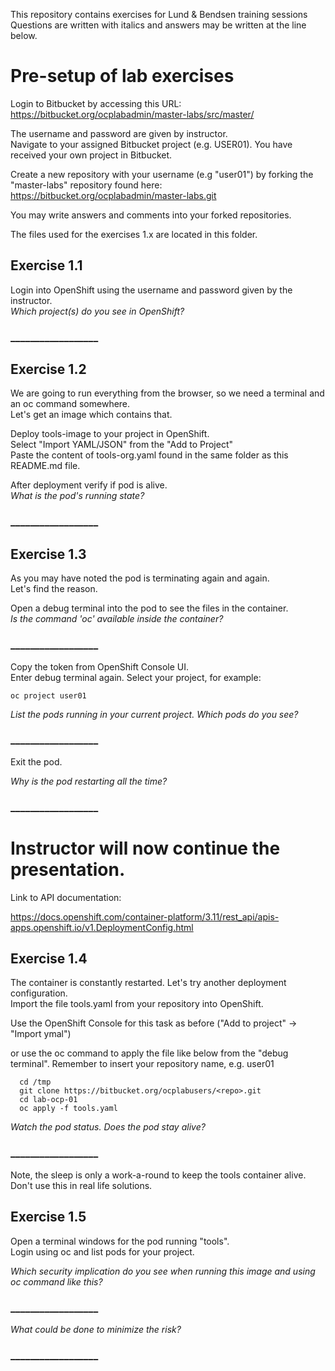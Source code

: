 This repository contains exercises for Lund & Bendsen training sessions
Questions are written with italics and answers may be written at the line below.

# Pre-setup of lab exercises

Login to Bitbucket by accessing this URL:  
https://bitbucket.org/ocplabadmin/master-labs/src/master/

The username and password are given by instructor.  
Navigate to your assigned Bitbucket project (e.g. USER01). You have received your own project in Bitbucket.

Create a new repository with your username (e.g "user01") by forking the "master-labs" repository found here:  
https://bitbucket.org/ocplabadmin/master-labs.git

You may write answers and comments into your forked repositories.


The files used for the exercises 1.x are located in this folder.



## Exercise 1.1
Login into OpenShift using the username and password given by the instructor.  
*Which project(s) do you see in OpenShift?*

### __________________

## Exercise 1.2
We are going to run everything from the browser, so we need a terminal and an oc command somewhere.  
Let's get an image which contains that.

Deploy tools-image to your project in OpenShift.  
Select "Import YAML/JSON" from the "Add to Project"  
Paste the content of tools-org.yaml found in the same folder as this README.md file.


After deployment verify if pod is alive.  
*What is the pod's running state?*

### __________________

## Exercise 1.3
As you may have noted the pod is terminating again and again.  
Let's find the reason.

Open a debug terminal into the pod to see the files in the container.  
*Is the command 'oc' available inside the container?*

### __________________

Copy the token from OpenShift Console UI.  
Enter debug terminal again.
Select your project, for example:  
```
oc project user01
```

*List the pods running in your current project. Which pods do you see?*

### __________________

Exit the pod.

*Why is the pod restarting all the time?*

### __________________


# Instructor will now continue the presentation.

Link to API documentation:

https://docs.openshift.com/container-platform/3.11/rest_api/apis-apps.openshift.io/v1.DeploymentConfig.html



## Exercise 1.4
The container is constantly restarted. Let's try another deployment configuration.  
Import the file tools.yaml from your repository into OpenShift.

Use the OpenShift Console for this task as before ("Add to project" -> "Import ymal")

or use the oc command to apply the file like below from the "debug terminal".
Remember to insert your repository name, e.g. user01
```
  cd /tmp
  git clone https://bitbucket.org/ocplabusers/<repo>.git
  cd lab-ocp-01
  oc apply -f tools.yaml
```

*Watch the pod status. Does the pod stay alive?*

### __________________

Note, the sleep is only a work-a-round to keep the tools container alive.
Don't use this in real life solutions.


## Exercise 1.5
Open a terminal windows for the pod running "tools".  
Login using oc and list pods for your project.

*Which security implication do you see when running this image and using oc command like this?*

### __________________

*What could be done to minimize the risk?*

### __________________














